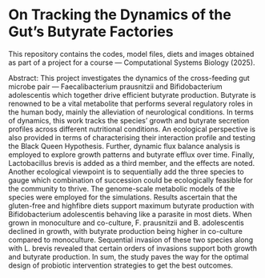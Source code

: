 # On Tracking the Dynamics of the Gut’s Butyrate Factories
This repository contains the codes, model files, diets and images obtained as part of a project for a course — Computational Systems Biology (2025). 

Abstract: This project investigates the dynamics of the cross-feeding gut microbe pair —
Faecalibacterium prausnitzii and Bifidobacterium adolescentis which together drive efficient
butyrate production. Butyrate is renowned to be a vital metabolite that performs several
regulatory roles in the human body, mainly the alleviation of neurological conditions. In terms
of dynamics, this work tracks the species’ growth and butyrate secretion profiles across different
nutritional conditions. An ecological perspective is also provided in terms of characterising
their interaction profile and testing the Black Queen Hypothesis. Further, dynamic flux
balance analysis is employed to explore growth patterns and butyrate efflux over time. Finally,
Lactobacillus brevis is added as a third member, and the effects are noted. Another ecological
viewpoint is to sequentially add the three species to gauge which combination of succession
could be ecologically feasible for the community to thrive. The genome-scale metabolic models
of the species were employed for the simulations. Results ascertain that the gluten-free and highfibre
diets support maximum butyrate production with Bifidobacterium adolescentis behaving
like a parasite in most diets. When grown in monoculture and co-culture, F. prausnitzii and B.
adolescentis declined in growth, with butyrate production being higher in co-culture compared to
monoculture. Sequential invasion of these two species along with L. brevis revealed that certain
orders of invasions support both growth and butyrate production. In sum, the study paves the
way for the optimal design of probiotic intervention strategies to get the best outcomes.

